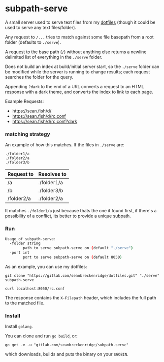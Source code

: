 # subpath-serve

A small server used to serve text files from my [dotfiles](https://github.com/seanbreckenridge/dotfiles) (though it could be used to serve any text files/folder).

Any request to `/...` tries to match against some file basepath from a root folder (defaults to `./serve`).

A request to the base path (`/`) without anything else returns a newline delimited list of everything in the `./serve` folder.

Does not build an index at build/initial server start, so the `./serve` folder can be modified while the server is running to change results; each request searches the folder for the query.

Appending `?dark` to the end of a URL converts a request to an HTML response with a dark theme, and converts the index to link to each page.

Example Requests:

- <https://sean.fish/d/>
- <https://sean.fish/d/rc.conf>
- <https://sean.fish/d/rc.conf?dark>

### matching strategy

An example of how this matches. If the files in `./serve` are:

```
./folder1/a
./folder2/a
./folder3/b
```

| Request to | Resolves to |
| ---------- | ----------- |
| /a         | ./folder1/a |
| /b         | ./folder3/b |
| /folder2/a | ./folder2/a |

It matches `./folder1/a` just because thats the one it found first, if there's a possibility of a conflict, its better to provide a unique subpath.

### Run

```sh
Usage of subpath-serve:
  -folder string
    	path to serve subpath-serve on (default "./serve")
  -port int
    	port to serve subpath-serve on (default 8050)
```

As an example, you can use my dotfiles:

```
git clone "https://gitlab.com/seanbreckenridge/dotfiles.git" "./serve"
subpath-serve
```

```
curl localhost:8050/rc.conf
```

The response contains the `X-Filepath` header, which includes the full path to the matched file.

### Install

Install `golang`.

You can clone and run `go build`, or:

```
go get -v -u "gitlab.com/seanbreckenridge/subpath-serve"
```

which downloads, builds and puts the binary on your `$GOBIN`.
